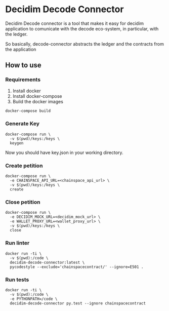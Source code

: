 # Decidim Decode Connector


Decidim Decode connector is a tool that makes it easy for decidim application to comunicate with the decode eco-system, in particular, with the ledger.

So basically, decode-connector abstracts the ledger and the contracts from the application


## How to use



### Requirements

1. Install docker
2. Install docker-compose
3. Build the docker images

```bash
docker-compose build
```

### Generate Key

```
docker-compose run \
  -v $(pwd)/keys:/keys \
  keygen
```

Now you should have key.json in your working directory.

### Create petition


```
docker-compose run \
  -e CHAINSPACE_API_URL=<chainspace_api_url> \
  -v $(pwd)/keys:/keys \
  create
```

### Close petition

```
docker-compose run \
  -e DECIDIM_MOCK_URL=<decidim_mock_url> \
  -e WALLET_PROXY_URL=<wallet_proxy_url> \
  -v $(pwd)/keys:/keys \
  close
```

### Run linter

```
docker run -ti \
  -v $(pwd):/code \
  decidim-decode-connector:latest \
  pycodestyle --exclude='chainspacecontract/' --ignore=E501 .
```

### Run tests

```
docker run -ti \
  -v $(pwd):/code \
  -e PYTHONPATH=/code \
  decidim-decode-connector py.test --ignore chainspacecontract
```
